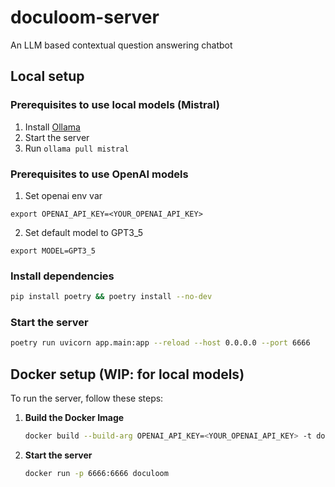 # doculoom-server

An LLM based contextual question answering chatbot

## Local setup

### Prerequisites to use local models (Mistral)

1. Install [Ollama](https://ollama.com/download/linux)
2. Start the server
3. Run ```ollama pull mistral```

### Prerequisites to use OpenAI models

1. Set openai env var 
```commandline
export OPENAI_API_KEY=<YOUR_OPENAI_API_KEY>
```
2. Set default model to GPT3_5
```commandline
export MODEL=GPT3_5
```

### Install dependencies

```bash
pip install poetry && poetry install --no-dev
```

### Start the server
```bash
poetry run uvicorn app.main:app --reload --host 0.0.0.0 --port 6666
```


## Docker setup (WIP: for local models)

To run the server, follow these steps:

1. **Build the Docker Image**

   ```bash
   docker build --build-arg OPENAI_API_KEY=<YOUR_OPENAI_API_KEY> -t doculoom .
   ```
   
2. **Start the server**

   ```bash
   docker run -p 6666:6666 doculoom
   ```

